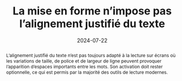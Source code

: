---
title: La mise en forme n’impose pas l’alignement justifié du texte 
abstract: L’alignement justifié du texte n’est pas toujours adapté à la lecture sur écrans où les variations de taille, de police et de largeur de ligne peuvent provoquer l’apparition d’espaces importants entre les mots. Son activation doit rester optionnelle, ce qui est permis par la majorité des outils de lecture modernes.  
categories: 
    - "mise en forme"
agrege: O4186-E065
opquast: '4 186'
indiceebook: '65'
description: "Règle n°65"
before: "064"
weight: "065"
after: "066"
actif: '1'
layout: rules
date: 2024-07-22
tags: 
    - "accessibilité"
    - "Lisibilité"
objectif: 

    - "Renforcer la flexibilité et la personnalisation de l'expérience utilisateur."
    - "Faciliter la lecture notamment pour les personnes dyslexiques."
Meo: 
    - "Ne pas utiliser la propriété CSS text-align avec la valeur justify, ou tout autre équivalent."
Controle: 
    - "Vérifier dans le code CSS l’absence de règles text-align&nbsp;: justify."
    - "Vérifier dans le code HTML l’absence d’attributs HTML align=justify."
epubcheck: 
ace: 
humancheck: true
ReadiumGoToolkit: 
Source: 
    - "Opquast"
Referentiel: 
    - "[WCAG 1.4.8 Visual Presentation](https://www.w3.org/Translations/WCAG22-fr/#visual-presentation)"
steps: 
    - "Projet éditorial"
    - "Production numérique"
---